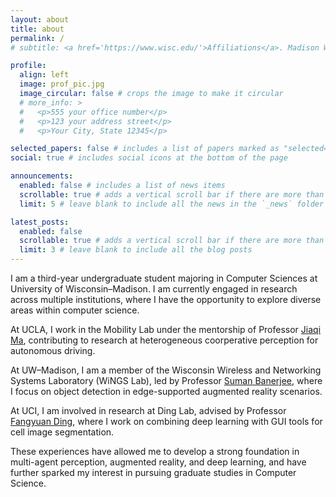 ```yaml
---
layout: about
title: about
permalink: /
# subtitle: <a href='https://www.wisc.edu/'>Affiliations</a>. Madison WI USA.

profile:
  align: left
  image: prof_pic.jpg
  image_circular: false # crops the image to make it circular
  # more_info: >
  #   <p>555 your office number</p>
  #   <p>123 your address street</p>
  #   <p>Your City, State 12345</p>

selected_papers: false # includes a list of papers marked as "selected={true}"
social: true # includes social icons at the bottom of the page

announcements:
  enabled: false # includes a list of news items
  scrollable: true # adds a vertical scroll bar if there are more than 3 news items
  limit: 5 # leave blank to include all the news in the `_news` folder

latest_posts:
  enabled: false
  scrollable: true # adds a vertical scroll bar if there are more than 3 new posts items
  limit: 3 # leave blank to include all the blog posts
---
```


<!-- Write your biography here. Tell the world about yourself. Link to your favorite [subreddit](http://reddit.com). You can put a picture in, too. The code is already in, just name your picture `prof_pic.jpg` and put it in the `img/` folder. -->

I am a third-year undergraduate student majoring in Computer Sciences at University of Wisconsin–Madison. I am currently engaged in research across multiple institutions, where I have the opportunity to explore diverse areas within computer science.

At UCLA, I work in the Mobility Lab under the mentorship of Professor [Jiaqi Ma](https://samueli.ucla.edu/people/jiaqi-ma/), contributing to research at heterogeneous coorperative perception for autonomous driving.

At UW–Madison, I am a member of the Wisconsin Wireless and Networking Systems Laboratory (WiNGS Lab), led by Professor [Suman Banerjee](https://pages.cs.wisc.edu/~suman/), where I focus on object detection in edge-supported augmented reality scenarios.

At UCI, I am involved in research at Ding Lab, advised by Professor [Fangyuan Ding](https://engineering.uci.edu/users/fangyuan-ding), where I work on combining deep learning with GUI tools for cell image segmentation.

These experiences have allowed me to develop a strong foundation in multi-agent perception, augmented reality, and deep learning, and have further sparked my interest in pursuing graduate studies in Computer Science.

<!-- Put your address / P.O. box / other info right below your picture. You can also disable any of these elements by editing `profile` property of the YAML header of your `_pages/about.md`. Edit `_bibliography/papers.bib` and Jekyll will render your [publications page](/al-folio/publications/) automatically. -->

<!-- Link to your social media connections, too. This theme is set up to use [Font Awesome icons](https://fontawesome.com/) and [Academicons](https://jpswalsh.github.io/academicons/), like the ones below. Add your Facebook, Twitter, LinkedIn, Google Scholar, or just disable all of them. -->
